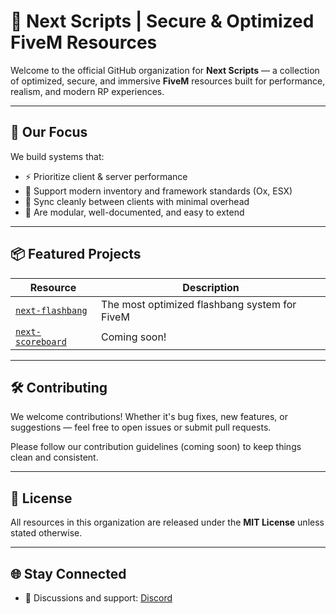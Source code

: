 # 🧠 Next Scripts | Secure & Optimized FiveM Resources

Welcome to the official GitHub organization for **Next Scripts** — a collection of optimized, secure, and immersive **FiveM** resources built for performance, realism, and modern RP experiences.

---

## 🚀 Our Focus

We build systems that:

- ⚡ Prioritize client & server performance
- 🔌 Support modern inventory and framework standards (Ox, ESX)
- 🔄 Sync cleanly between clients with minimal overhead
- 🧰 Are modular, well-documented, and easy to extend

---

## 📦 Featured Projects

| Resource            | Description                                      |
|---------------------|--------------------------------------------------|
| [`next-flashbang`](https://github.com/next-resources/next-flashbang) | The most optimized flashbang system for FiveM |
| [`next-scoreboard`](https://github.com/next-resources/next-flashbang) | Coming soon! |

---

## 🛠️ Contributing

We welcome contributions! Whether it's bug fixes, new features, or suggestions — feel free to open issues or submit pull requests.

Please follow our contribution guidelines (coming soon) to keep things clean and consistent.

---

## 📜 License

All resources in this organization are released under the **MIT License** unless stated otherwise.

---

## 🌐 Stay Connected

- 💬 Discussions and support: [Discord](https://discord.gg/QgkEjnDC84)
